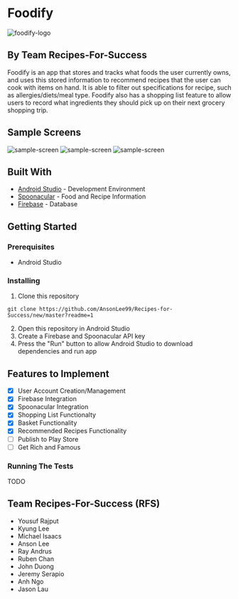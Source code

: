 # Foodify 
![foodify-logo](images/logo.png)
## By Team Recipes-For-Success
Foodify is an app that stores and tracks what foods the user currently owns, and uses this stored information to recommend recipes that the user can cook with items on hand. It is able to filter out specifications for recipe, such as allergies/diets/meal type. Foodify also has a shopping list feature to allow users to record what ingredients they should pick up on their next grocery shopping trip.
## Sample Screens
![sample-screen](images/sample1.png)
![sample-screen](images/sample2.png)
![sample-screen](images/sample3.png)
## Built With
- [Android Studio](https://developer.android.com/studio) - Development Environment
- [Spoonacular](https://spoonacular.com/) - Food and Recipe Information
- [Firebase](https://firebase.google.com/) - Database

## Getting Started
### Prerequisites
- Android Studio
### Installing
1. Clone this repository
```
git clone https://github.com/AnsonLee99/Recipes-for-Success/new/master?readme=1
```
2. Open this repository in Android Studio
3. Create a Firebase and Spoonacular API key
4. Press the "Run" button to allow Android Studio to download dependencies and run app
## Features to Implement
- [x] User Account Creation/Management
- [x] Firebase Integration
- [x] Spoonacular Integration
- [x] Shopping List Functionalty
- [x] Basket Functionality
- [x] Recommended Recipes Functionality
- [ ] Publish to Play Store
- [ ] Get Rich and Famous
### Running The Tests
TODO

## Team Recipes-For-Success (RFS)
- Yousuf Rajput
- Kyung Lee
- Michael Isaacs
- Anson Lee
- Ray Andrus
- Ruben Chan 
- John Duong 
- Jeremy Serapio 
- Anh Ngo 
- Jason Lau
